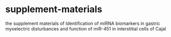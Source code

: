 # supplement-materials
the supplement materials of Identification  of miRNA biomarkers in gastric myoelectric disturbances and function of miR-451 in interstitial cells of Cajal
